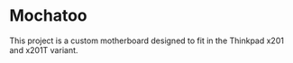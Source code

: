 # Mochatoo
This project is a custom motherboard designed to fit in the Thinkpad x201 and x201T variant.
